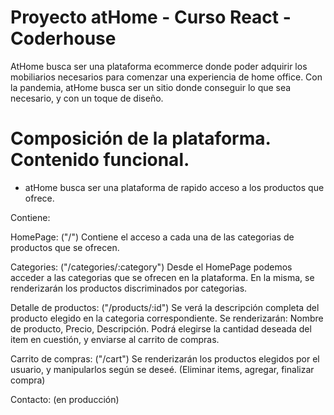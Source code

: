 # Proyecto atHome - Curso React - Coderhouse

AtHome busca ser una plataforma ecommerce donde poder adquirir los mobiliarios necesarios para comenzar una experiencia de home office. 
Con la pandemia, atHome busca ser un sitio donde conseguir lo que sea necesario, y con un toque de diseño.

# Composición de la plataforma. Contenido funcional.

* atHome busca ser una plataforma de rapido acceso a los productos que ofrece.

Contiene:

HomePage: ("/")
    Contiene el acceso a cada una de las categorias de productos que se ofrecen.

Categories: ("/categories/:category")
    Desde el HomePage podemos acceder a las categorias que se ofrecen en la plataforma. 
    En la misma, se renderizarán los productos discriminados por categorias.

Detalle de productos: ("/products/:id")
    Se verá la descripción completa del producto elegido en la categoria correspondiente.
        Se renderizarán: Nombre de producto, Precio, Descripción.
    Podrá elegirse la cantidad deseada del item en cuestión, y enviarse al carrito de compras.

Carrito de compras: ("/cart")
    Se renderizarán los productos elegidos por el usuario, y manipularlos según se deseé. (Eliminar items, agregar, finalizar compra)

Contacto: (en producción)